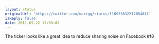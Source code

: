 ```yaml
---
layout: status
originalUrl: 'https://twitter.com/marcgg/status/116933032212054017'
isReply: false
date: 2011-09-22 17:53:02
---
```


The ticker looks like a great idea to reduce sharing noise on Facebook #f8
